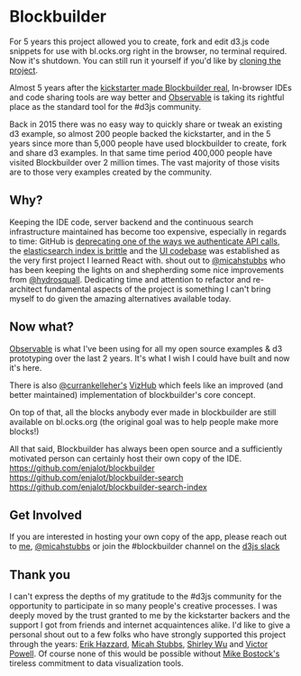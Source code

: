 # Blockbuilder

For 5 years this project allowed you to create, fork and edit d3.js code snippets for use with bl.ocks.org right in the browser, no terminal required. Now it's shutdown. You can still run it yourself if you'd like by [cloning the project](https://github.com/enjalot/blockbuilder).

Almost 5 years after the [kickstarter made Blockbuilder real](https://www.kickstarter.com/projects/1058500513/building-blocks-0), In-browser IDEs and code sharing tools are way better and [Observable](https://observablehq.com/) is taking its rightful place as the standard tool for the #d3js community. 

Back in 2015 there was no easy way to quickly share or tweak an existing d3 example, so almost 200 people backed the kickstarter, and in the 5 years since more than 5,000 people have used blockbuilder to create, fork and share d3 examples. In that same time period 400,000 people have visited Blockbuilder over 2 million times. The vast majority of those visits are to those very examples created by the community. 


## Why?
Keeping the IDE code, server backend and the continuous search infrastructure maintained has become too expensive, especially in regards to time:
GitHub is [deprecating one of the ways we authenticate API calls](https://github.com/enjalot/blockbuilder/issues/252), the [elasticsearch index is brittle](https://github.com/enjalot/blockbuilder-search-index#scraping) and the [UI codebase](https://github.com/enjalot/blockbuilder) was established as the very first project I learned React with. shout out to [@micahstubbs](https://twitter.com/micahstubbs) who has been keeping the lights on and shepherding some nice improvements from [@hydrosquall](https://twitter.com/hydrosquall). Dedicating time and attention to refactor and re-architect fundamental aspects of the project is something I can't bring myself to do given the amazing alternatives available today.

## Now what?
[Observable](https://observablehq.com/) is what I've been using for all my open source examples & d3 prototyping over the last 2 years. It's what I wish I could have built and now it's here.  

There is also [@currankelleher's](https://twitter.com/currankelleher) [VizHub](https://vizhub.com/) which feels like an improved (and better maintained) implementation of blockbuilder's core concept.  

On top of that, all the blocks anybody ever made in blockbuilder are still available on bl.ocks.org (the original goal was to help people make more blocks!)

All that said, Blockbuilder has always been open source and a sufficiently motivated person can certainly host their own copy of the IDE.  
https://github.com/enjalot/blockbuilder  
https://github.com/enjalot/blockbuilder-search  
https://github.com/enjalot/blockbuilder-search-index  


## Get Involved
If you are interested in hosting your own copy of the app, please reach out to [me](https://twitter.com/enjalot), [@micahstubbs](https://twitter.com/micahstubbs) or join the #blockbuilder channel on the [d3js slack](https://d3-slackin.herokuapp.com/)

## Thank you

I can't express the depths of my gratitude to the #d3js community for the opportunity to participate in so many people's creative processes. I was deeply moved by the trust granted to me by the kickstarter backers and the support I got from friends and internet acquaintences alike. I'd like to give a personal shout out to a few folks who have strongly supported this project through the years: [Erik Hazzard](https://twitter.com/erikhazzard), [Micah Stubbs](https://twitter.com/micahstubbs), [Shirley Wu](https://twitter.com/sxywu) and [Victor Powell](https://twitter.com/vicapow). Of course none of this would be possible without [Mike Bostock's](https://twitter.com/mbostock) tireless commitment to data visualization tools.
